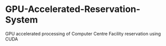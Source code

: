 # GPU-Accelerated-Reservation-System
GPU accelerated processing of Computer Centre Facility reservation using CUDA
